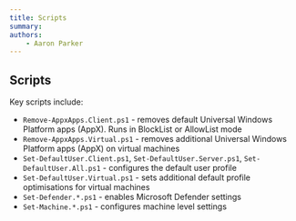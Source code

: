 ```yaml
---
title: Scripts
summary: 
authors:
    - Aaron Parker
---
```

## Scripts

Key scripts include:

* `Remove-AppxApps.Client.ps1` - removes default Universal Windows Platform apps (AppX). Runs in BlockList or AllowList mode
* `Remove-AppxApps.Virtual.ps1` - removes additional Universal Windows Platform apps (AppX) on virtual machines
* `Set-DefaultUser.Client.ps1`, `Set-DefaultUser.Server.ps1`, `Set-DefaultUser.All.ps1` - configures the default user profile
* `Set-DefaultUser.Virtual.ps1` - sets additional default profile optimisations for virtual machines
* `Set-Defender.*.ps1` - enables Microsoft Defender settings
* `Set-Machine.*.ps1` - configures machine level settings
